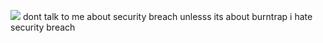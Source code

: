 ![](https://files.catbox.moe/ggqggq.jpg)
dont talk to me about security breach unlesss its about
burntrap i hate security breach
